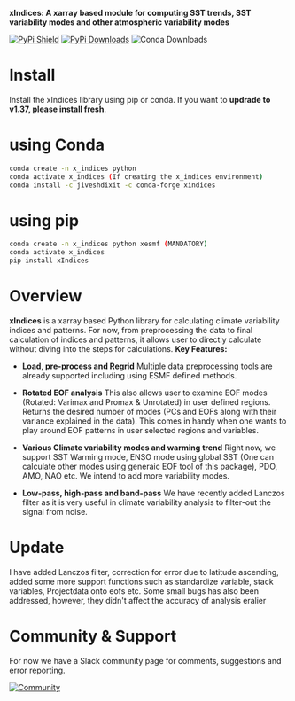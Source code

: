 **xIndices: A xarray based module for computing SST trends, SST variability modes and other atmospheric variability modes**

[![PyPi Shield](https://img.shields.io/pypi/v/xIndices)](https://pypi.org/project/xIndices/) [![PyPi Downloads](https://img.shields.io/pepy/dt/xIndices?label=PyPi%20Downloads)](https://pepy.tech/project/xIndices) ![Conda Downloads](https://anaconda.org/jiveshdixit/xIndices/badges/downloads.svg)

# Install

Install the xIndices library using pip or conda. If you want to **updrade to v1.37, please install fresh**.

# using Conda

```bash
conda create -n x_indices python
conda activate x_indices (If creating the x_indices environment)
conda install -c jiveshdixit -c conda-forge xindices
```
# using pip

```bash
conda create -n x_indices python xesmf (MANDATORY)
conda activate x_indices
pip install xIndices
```

# Overview

**xIndices** is a xarray based Python library for calculating climate variability indices and patterns.
For now, from preprocessing the data to final calculation of indices and patterns, it allows user to directly
calculate without diving into the steps for calculations.
**Key Features:**

* **Load, pre-process and Regrid** Multiple data preprocessing tools are already supported including 
using ESMF defined methods. 

* **Rotated EOF analysis** This also allows user to examine EOF modes (Rotated: Varimax and Promax & Unrotated) 
in user defined regions. Returns the desired number of modes (PCs and EOFs along with their variance explained 
in the data). This comes in handy when one wants to play around EOF patterns in user selected regions and variables.  

* **Various Climate variability modes and warming trend** Right now, we support SST Warming mode, ENSO mode using 
global SST (One can calculate other modes using generaic EOF tool of this package), PDO, AMO, NAO etc. We intend to
add more variability modes.

* **Low-pass, high-pass and band-pass** We have recently added Lanczos filter as it is very useful in climate
variability analysis to filter-out the signal from noise.


# Update

I have added Lanczos filter, correction for error due to 
latitude ascending, added some more support functions such 
as standardize variable, stack variables, Projectdata onto eofs etc.
Some small bugs has also been addressed, however, they didn't affect 
the accuracy of analysis eralier


# Community & Support

For now we have a Slack community page for comments, suggestions and error reporting. 

[![Community](https://xindices.slack.com)](https://xindices.slack.com)

